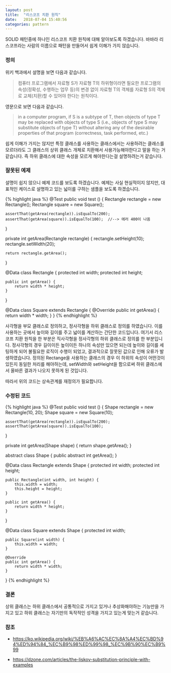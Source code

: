 ```yaml
---
layout: post
title:  "리스코프 치환 원칙"
date:   2018-07-04 15:40:56
categories: pattern
---
```

SOLID 패턴중에 하나인 리스코프 치환 원칙에 대해 알아보도록 하겠습니다.
바바라 리스코프라는 사람의 이름으로 패턴을 만들어서 쉽게 이해가 가지 않습니다.


### 정의
위키 백과에서 설명을 보면 다음과 같습니다.

> 컴퓨터 프로그램에서 자료형 S가 자료형 T의 하위형이라면 필요한 프로그램의 속성(정확성, 수행하는 업무 등)의 변경 없이 자료형 T의 객체를 자료형 S의 객체로 교체(치환)할 수 있어야 한다는 원칙이다.

영문으로 보면 다음과 같습니다.
> in a computer program, if S is a subtype of T, then objects of type T may be replaced with objects of type S (i.e., objects of type S may substitute objects of type T) without altering any of the desirable properties of that program (correctness, task performed, etc.)

쉽게 이해가 가지는 않지만 특정 클래스를 사용하는 클래스에서는 사용하려는 클래스를 모르더라도 그 클래스의 상위 클래스 개체로 치환해서 사용가능해야한다고 말을 하는 거 같습니다. 즉 하위 클래스에 대한 속성을 모르게 해야한다는걸 설명하려는거 같습니다.

### 잘못된 예제
설명이 쉽지 않으니 예제 코드를 보도록 하겠습니다. 예제는 사실 현실적이지 않지만, 대표적인 케이스로 설명하고 있는 넓이를 구하는 샘플을 보도록 하겠습니다.

{% highlight java %}
@Test
public void test () {
    Rectangle rectangle = new Rectangle();
    Rectangle square = new Square();

    assertThat(getArea(rectangle)).isEqualTo(200);
    assertThat(getArea(square)).isEqualTo(100);  //--> 에러 400이 나옴
}

private int getArea(Rectangle rectangle) {
    rectangle.setHeight(10);
    rectangle.setWidth(20);

    return rectangle.getArea();
}

@Data
class Rectangle {
    protected int width;
    protected int height;

    public int getArea() {
        return width * height;
    }
}

@Data
class Square extends Rectangle {
    @Override
    public int getArea() {
        return width * width;
    }
}
{% endhighlight %}

사각형을 부모 클래스로 정의하고, 정사각형을 하위 클래스로 정의를 하였습니다.
이를 사용하는 곳에서 높이와 길이를 주고 넓이를 계산하는 간단한 코드입니다.
여기서 리스코프 치환 원칙을 한 부분은 직사각형을 정사각형의 하위 클래스로 정의를 한 부분입니다.
정사각형의 경우 길이이든 높이이든 하나의 속성만 있으면 되는데 높이와 길이를 세팅하게 되어 불필요한 로직이 수행이 되었고, 결과적으로 잘못된 값으로 인해 오류가 발생하였습니다.
정의된 Rectange을 사용하는 클래스의 경우 이 하위의 속성이 어떤것이 있든지 동일한 처리를 해야하는데, setWidth와 setHeight을 함으로써 하위 클래스에서 올바른 결과가 나오지 못하게 된 것입니다.

따라서 위의 코드는 상속관계를 재정의가 필요합니다.

### 수정된 코드
{% highlight java %}
@Test
public void test () {
    Shape rectangle = new Rectangle(10, 20);
    Shape square = new Square(10);

    assertThat(getArea(rectangle)).isEqualTo(200);
    assertThat(getArea(square)).isEqualTo(100);
}

private int getArea(Shape shape) {
    return shape.getArea();
}

abstract class Shape {
    public abstract int getArea();
}

@Data
class Rectangle extends Shape {
    protected int width;
    protected int height;

    public Rectangle(int width, int height) {
        this.width = width;
        this.height = height;
    }

    public int getArea() {
        return width * height;
    }
}

@Data
class Square extends Shape {
    protected int width;

    public Square(int width) {
        this.width = width;
    }

    @Override
    public int getArea() {
        return width * width;
    }
}
{% endhighlight %}

### 결론
상위 클래스는 하위 클래스에서 공통적으로 가지고 있거나 추상화해야하는 기능만을 가지고 있고 하위 클래스는 자기만의 독작적인 성격을 가지고 있는게 맞는거 같습니다.

### 참조
* https://ko.wikipedia.org/wiki/%EB%A6%AC%EC%8A%A4%EC%BD%94%ED%94%84_%EC%B9%98%ED%99%98_%EC%9B%90%EC%B9%99

* https://dzone.com/articles/the-liskov-substitution-principle-with-examples
